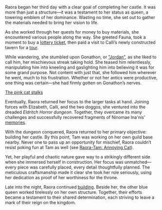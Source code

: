 <!-- title: Raora Panthera -->
<!-- status: Alive -->

Raora began her third day with a clear goal of completing her castle. It was more than just a structure—it was a testament to her status as queen, a towering emblem of her dominance. Wasting no time, she set out to gather the materials needed to bring her vision to life.

As she worked through her quests for money to buy materials, she encountered various people along the way. She greeted Fauna, took a moment to buy a [lottery ticket](https://www.youtube.com/live/6VtHPTU1FB8?feature=shared&t=988), then paid a visit to Calli’s newly constructed tavern for a [tour](https://www.youtube.com/live/6VtHPTU1FB8?feature=shared&t=1480).

While wandering, she stumbled upon Gonathon, or ["Jordan"](https://www.youtube.com/live/6VtHPTU1FB8?feature=shared&t=2504), as she liked to call him, her mischievous streak taking hold. She teased him relentlessly, manipulating him into kneeling and gaslighting him into believing it was for some grand purpose. Not content with just that, she followed him wherever he went, much to his frustration. Whether or not her antics were productive, one thing was certain—she had firmly gotten on Gonathon’s nerves.

[The pink cat stalks](#embed:https://www.youtube.com/live/6VtHPTU1FB8?t=3229)

Eventually, Raora returned her focus to the larger tasks at hand. Joining forces with Elizabeth, Calli, and the two doggos, she ventured into the dreaded _Eldritch Horror dungeon_. Together, they overcame its many challenges and successfully recovered fragments of Ninomae Ina'nis’ [memories](https://www.youtube.com/live/6VtHPTU1FB8?feature=shared&t=7780).

With the dungeon conquered, Raora returned to her primary objective: building her castle. By this point, Tam was working on her own guild base nearby. Never one to pass up an opportunity for mischief, Raora couldn’t resist poking fun at Tam as well (see [Raora-Tam: Annoying Cat](#edge:raora-kronii)).

Yet, her playful and chaotic nature gave way to a strikingly different side when she immersed herself in construction. Her focus was unmatched—every piece was carefully placed, every detail thoughtfully planned. The meticulous craftsmanship made it clear she took her role seriously, using her dedication as proof of her worthiness for the throne.

Late into the night, Raora continued [building](https://www.youtube.com/live/6VtHPTU1FB8?feature=shared&t=25997). Beside her, the other blue queen worked tirelessly on her own structure. Together, their efforts became a testament to their shared determination, each striving to leave a mark of their reign on the kingdom.